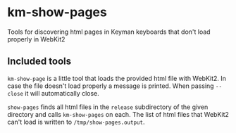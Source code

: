 # km-show-pages

Tools for discovering html pages in Keyman keyboards that don't load properly in WebKit2

## Included tools

`km-show-page` is a little tool that loads the provided html file with WebKit2. In case the file
doesn't load properly a message is printed. When passing `--close` it will automatically close.

`show-pages` finds all html files in the `release` subdirectory of the given directory and calls
`km-show-pages` on each. The list of html files that WebKit2 can't load is written to
`/tmp/show-pages.output`.
